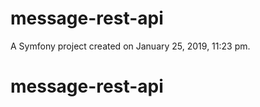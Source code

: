 message-rest-api
================

A Symfony project created on January 25, 2019, 11:23 pm.
# message-rest-api

